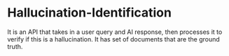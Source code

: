# Hallucination-Identification
It is an API that takes in a user query and AI response, then processes it to verify if this is a hallucination. It has set of documents that are the ground truth.

